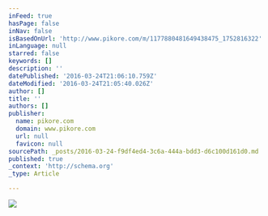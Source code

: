 ```yaml
---
inFeed: true
hasPage: false
inNav: false
isBasedOnUrl: 'http://www.pikore.com/m/1177880481649438475_1752816322'
inLanguage: null
starred: false
keywords: []
description: ''
datePublished: '2016-03-24T21:06:10.759Z'
dateModified: '2016-03-24T21:05:40.026Z'
author: []
title: ''
authors: []
publisher:
  name: pikore.com
  domain: www.pikore.com
  url: null
  favicon: null
sourcePath: _posts/2016-03-24-f9df4ed4-3c6a-444a-bdd3-d6c100d161d0.md
published: true
_context: 'http://schema.org'
_type: Article

---
```

![](https://scontent.cdninstagram.com/t51.2885-15/s640x640/sh0.08/e35/12552474_1673484586272961_1578010526_n.jpg?ig_cache_key=MTE3Nzg4MDQ4MTY0OTQzODQ3NQ%3D%3D.2)